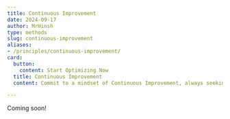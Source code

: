 ```yaml
---
title: Continuous Improvement
date: 2024-09-17
author: MrHinsh
type: methods
slug: continuous-improvement
aliases:
- /principles/continuous-improvement/
card:
  button:
    content: Start Optimizing Now
  title: Continuous Improvement
  content: Commit to a mindset of Continuous Improvement, always seeking ways to enhance processes, products, and team performance.

---
```




Coming soon!


